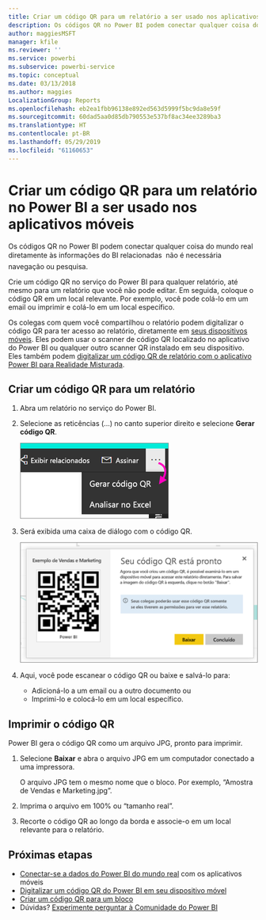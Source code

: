 ```yaml
---
title: Criar um código QR para um relatório a ser usado nos aplicativos móveis do Power BI
description: Os códigos QR no Power BI podem conectar qualquer coisa do mundo real diretamente às informações do BI relacionadas no aplicativo móvel Power BI, não sendo necessária pesquisa.
author: maggiesMSFT
manager: kfile
ms.reviewer: ''
ms.service: powerbi
ms.subservice: powerbi-service
ms.topic: conceptual
ms.date: 03/13/2018
ms.author: maggies
LocalizationGroup: Reports
ms.openlocfilehash: eb2ea1fbb96138e892ed563d5999f5bc9da8e59f
ms.sourcegitcommit: 60dad5aa0d85db790553e537bf8ac34ee3289ba3
ms.translationtype: HT
ms.contentlocale: pt-BR
ms.lasthandoff: 05/29/2019
ms.locfileid: "61160653"
---
```

# <a name="create-a-qr-code-for-a-report-in-power-bi-to-use-in-the-mobile-apps"></a>Criar um código QR para um relatório no Power BI a ser usado nos aplicativos móveis
Os códigos QR no Power BI podem conectar qualquer coisa do mundo real diretamente às informações do BI relacionadas &#151; não é necessária navegação ou pesquisa.

Crie um código QR no serviço do Power BI para qualquer relatório, até mesmo para um relatório que você não pode editar. Em seguida, coloque o código QR em um local relevante. Por exemplo, você pode colá-lo em um email ou imprimir e colá-lo em um local específico. 

Os colegas com quem você compartilhou o relatório podem digitalizar o código QR para ter acesso ao relatório, diretamente em [seus dispositivos móveis](consumer/mobile/mobile-apps-qr-code.md). Eles podem usar o scanner de código QR localizado no aplicativo do Power BI ou qualquer outro scanner QR instalado em seu dispositivo. Eles também podem [digitalizar um código QR de relatório com o aplicativo Power BI para Realidade Misturada](consumer/mobile/mobile-mixed-reality-app.md#scan-a-report-qr-code-in-holographic-view).

## <a name="create-a-qr-code-for-a-report"></a>Criar um código QR para um relatório
1. Abra um relatório no serviço do Power BI.
2. Selecione as reticências (...) no canto superior direito e selecione **Gerar código QR**. 
   
    ![](media/service-create-qr-code-for-report/power-bi-create-qr-code-report.png)
3. Será exibida uma caixa de diálogo com o código QR. 
   
    ![](media/service-create-qr-code-for-report/powerbi_report_qrcode.png)
4. Aqui, você pode escanear o código QR ou baixe e salvá-lo para: 
   
   * Adicioná-lo a um email ou a outro documento ou 
   * Imprimi-lo e colocá-lo em um local específico. 

## <a name="print-the-qr-code"></a>Imprimir o código QR
Power BI gera o código QR como um arquivo JPG, pronto para imprimir. 

1. Selecione **Baixar** e abra o arquivo JPG em um computador conectado a uma impressora.  
   
   O arquivo JPG tem o mesmo nome que o bloco. Por exemplo, “Amostra de Vendas e Marketing.jpg”.
   
1. Imprima o arquivo em 100% ou “tamanho real”.  
2. Recorte o código QR ao longo da borda e associe-o em um local relevante para o relatório. 

## <a name="next-steps"></a>Próximas etapas
* [Conectar-se a dados do Power BI do mundo real](consumer/mobile/mobile-apps-data-in-real-world-context.md) com os aplicativos móveis
* [Digitalizar um código QR do Power BI em seu dispositivo móvel](consumer/mobile/mobile-apps-qr-code.md)
* [Criar um código QR para um bloco](service-create-qr-code-for-tile.md)
* Dúvidas? [Experimente perguntar à Comunidade do Power BI](http://community.powerbi.com/)

